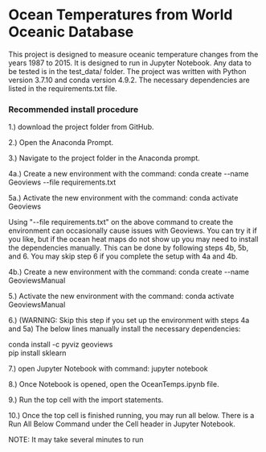 # Ocean Temperatures from World Oceanic Database

This project is designed to measure oceanic temperature changes from the years 1987 to 2015. It is designed to run in Jupyter Notebook. Any data to be tested is in the test_data/ folder. The project was written with Python version 3.7.10 and conda version 4.9.2. The necessary dependencies are listed in the requirements.txt file. 

### Recommended install procedure

1.) download the project folder from GitHub. 

2.) Open the Anaconda Prompt.

3.) Navigate to the project folder in the Anaconda prompt.

4a.) Create a new environment with the command: conda create --name Geoviews --file requirements.txt

5a.) Activate the new environment with the command: conda activate Geoviews


Using "--file requirements.txt" on the above command to create the environment can occasionally cause issues with Geoviews. You can try it if you like, but if the ocean heat maps do not show up you may need to install the dependencies manually. This can be done by following steps 4b, 5b, and 6. You may skip step 6 if you complete the setup with 4a and 4b.

4b.) Create a new environment with the command: conda create --name GeoviewsManual

5.) Activate the new environment with the command: conda activate GeoviewsManual

6.) (WARNING: Skip this step if you set up the environment with steps 4a and 5a) The below lines manually install the necessary dependencies:

conda install -c pyviz geoviews    
pip install sklearn  


7.) open Jupyter Notebook with command: jupyter notebook

8.) Once Notebook is opened, open the OceanTemps.ipynb file.

9.) Run the top cell with the import statements.

10.) Once the top cell is finished running, you may run all below. There is a Run All Below Command under the Cell header in Jupyter Notebook.

NOTE: It may take several minutes to run


